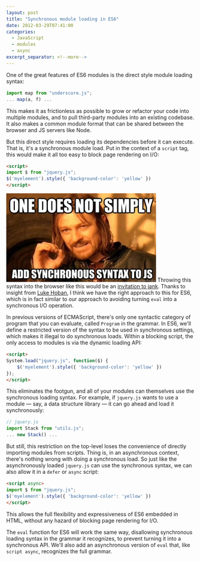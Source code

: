 ```yaml
---
layout: post
title: "Synchronous module loading in ES6"
date: 2012-03-29T07:41:00
categories:
  - JavaScript
  - modules
  - async
excerpt_separator: <!--more-->
---
```


One of the great features of ES6 modules is the direct style module loading syntax:

```javascript
import map from "underscore.js";
... map(a, f) ...
```

This makes it as frictionless as possible to grow or refactor your code into multiple modules, and to pull third-party modules into an existing codebase. It also makes a common module format that can be shared between the browser and JS servers like Node.

<!--more-->

But this direct style requires loading its dependencies before it can execute. That is, it's a synchronous module load. Put in the context of a `script` tag, this would make it all too easy to block page rendering on I/O:

```html
<script>
import $ from "jquery.js";
$('myelement').style({ 'background-color': 'yellow' })
</script>
```

<img class="right" src="/assets/boromir-sync.jpg" /> Throwing this syntax into the browser like this would be an [invitation to jank](https://developer.mozilla.org/En/XMLHttpRequest/Using_XMLHttpRequest#Synchronous_and_asynchronous_requests). Thanks to insight from [Luke Hoban](http://blogs.msdn.com/b/lukeh), I think we have the right approach to this for ES6, which is in fact similar to our approach to avoiding turning `eval` into a synchronous I/O operation.

In previous versions of ECMAScript, there's only one syntactic category of program that you can evaluate, called `Program` in the grammar. In ES6, we'll define a restricted version of the syntax to be used in synchronous settings, which makes it illegal to do synchronous loads. Within a blocking script, the only access to modules is via the dynamic loading API:

```html
<script>
System.load("jquery.js", function($) {
    $('myelement').style({ 'background-color': 'yellow' })
});
</script>
```

This eliminates the footgun, and all of your modules can themselves use the synchronous loading syntax. For example, if `jquery.js` wants to use a module — say, a data structure library — it can go ahead and load it synchronously:

```javascript
// jquery.js
import Stack from "utils.js";
... new Stack() ...
```

But still, this restriction on the top-level loses the convenience of directly importing modules from scripts. Thing is, in an asynchronous context, there's nothing wrong with doing a synchronous load. So just like the asynchronously loaded `jquery.js` can use the synchronous syntax, we can also allow it in a `defer` or `async` script:

```html
<script async>
import $ from "jquery.js";
$('myelement').style({ 'background-color': 'yellow' })
</script>
```

This allows the full flexibility and expressiveness of ES6 embedded in HTML, without any hazard of blocking page rendering for I/O.

The `eval` function for ES6 will work the same way, disallowing synchronous loading syntax in the grammar it recognizes, to prevent turning it into a synchronous API. We'll also add an asynchronous version of `eval` that, like `script async`, recognizes the full grammar.
